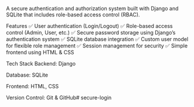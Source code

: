 A secure authentication and authorization system built with Django and SQLite that includes role-based access control (RBAC).

Features
✅ User authentication (Login/Logout)
✅ Role-based access control (Admin, User, etc.)
✅ Secure password storage using Django’s authentication system
✅ SQLite database integration
✅ Custom user model for flexible role management
✅ Session management for security
✅ Simple frontend using HTML & CSS

Tech Stack
Backend: Django

Database: SQLite

Frontend: HTML, CSS

Version Control: Git & GitHub# secure-login

